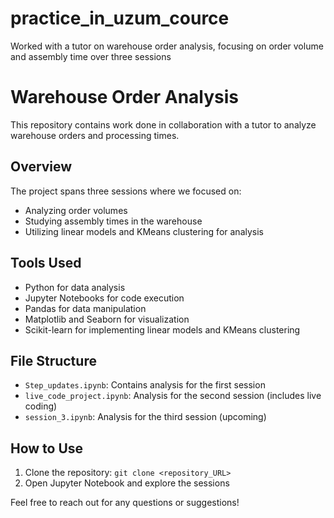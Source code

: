 # practice_in_uzum_cource
Worked with a tutor on warehouse order analysis, focusing on order volume and assembly time over three sessions

# Warehouse Order Analysis

This repository contains work done in collaboration with a tutor to analyze warehouse orders and processing times.

## Overview

The project spans three sessions where we focused on:

- Analyzing order volumes
- Studying assembly times in the warehouse
- Utilizing linear models and KMeans clustering for analysis

## Tools Used

- Python for data analysis
- Jupyter Notebooks for code execution
- Pandas for data manipulation
- Matplotlib and Seaborn for visualization
- Scikit-learn for implementing linear models and KMeans clustering

## File Structure

- `Step_updates.ipynb`: Contains analysis for the first session
- `live_code_project.ipynb`: Analysis for the second session (includes live coding)
- `session_3.ipynb`: Analysis for the third session (upcoming)

## How to Use

1. Clone the repository: `git clone <repository_URL>`
2. Open Jupyter Notebook and explore the sessions

Feel free to reach out for any questions or suggestions!
